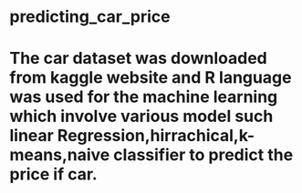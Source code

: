 # predicting_car_price
# The car dataset was downloaded from kaggle website and R language was used for the machine learning which involve various model such linear Regression,hirrachical,k-means,naive classifier to predict the price if car.
